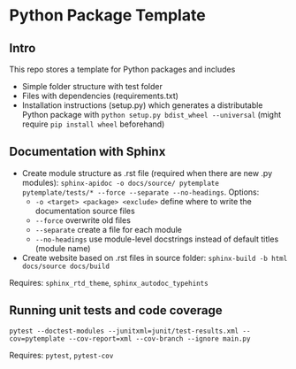 # Python Package Template
## Intro
This repo stores a template for Python packages and includes
- Simple folder structure with test folder
- Files with dependencies (requirements.txt)
- Installation instructions (setup.py) which generates a distributable Python package with `python setup.py bdist_wheel --universal` (might require `pip install wheel` beforehand)

## Documentation with Sphinx
- Create module structure as .rst file (required when there are new .py modules): `sphinx-apidoc -o docs/source/ pytemplate pytemplate/tests/* --force --separate --no-headings`. Options:
    - `-o <target> <package> <exclude>` define where to write the documentation source files
    - `--force` overwrite old files
    - `--separate` create a file for each module
    - `--no-headings` use module-level docstrings instead of default titles (module name)
- Create website based on .rst files in source folder: `sphinx-build -b html docs/source docs/build`

Requires: `sphinx_rtd_theme`, `sphinx_autodoc_typehints`

## Running unit tests and code coverage
`pytest --doctest-modules --junitxml=junit/test-results.xml --cov=pytemplate --cov-report=xml --cov-branch --ignore main.py`

Requires: `pytest`, `pytest-cov`